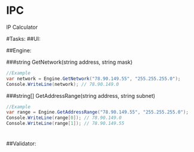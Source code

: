 # IPC
IP Calculator

#Tasks:
##UI:


##Engine:

###string GetNetwork(string address, string mask)
```C#
//Example
var network = Engine.GetNetwork("78.90.149.55", "255.255.255.0");
Console.WriteLine(network); // 78.90.149.0
```
###string[] GetAddressRange(string address, string subnet)
```C#
//Example
var range = Engine.GetAddressRange("78.90.149.55", "255.255.255.0");
Console.WriteLine(range[0]); // 78.90.149.0
Console.WriteLine(range[1]); // 78.90.149.55
```

###
```C#

```


##Validator:
